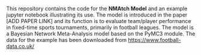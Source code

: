 This repository contains the code for the **NMAtch Model** and an example jupyter notebook illustrating its use. The model is introduced in the paper [ADD PAPER LINK] and its function is to evaluate team/player performance in fixed-time sports tournaments, primarily in football leagues. The model is a Bayesian Network Meta-Analysis model based on the PyMC3 module. The data for the example has been downloaded from https://www.football-data.co.uk/
